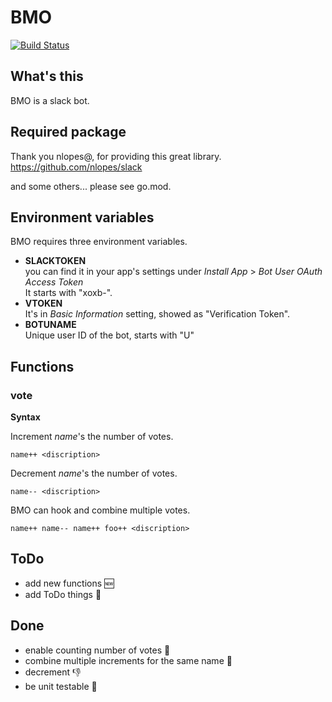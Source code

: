 # BMO
[![Build Status](https://travis-ci.org/ykhr53/bmo.svg?branch=master)](https://travis-ci.org/ykhr53/bmo)

## What's this
BMO is a slack bot.

## Required package
Thank you nlopes@, for providing this great library.  
https://github.com/nlopes/slack  

and some others... please see go.mod.

## Environment variables
BMO requires three environment variables.

- **SLACKTOKEN**  
you can find it in your app's settings under *Install App* > *Bot User OAuth Access Token*  
It starts with "xoxb-".  
- **VTOKEN**  
It's in *Basic Information* setting, showed as "Verification Token".  
- **BOTUNAME**  
Unique user ID of the bot, starts with "U"  

## Functions
### vote
**Syntax**

Increment *name*'s the number of votes.
```
name++ <discription>
```

Decrement *name*'s the number of votes.
```
name-- <discription>
```

BMO can hook and combine multiple votes.
```
name++ name-- name++ foo++ <discription>
```

## ToDo
- add new functions 🆕
- add ToDo things 🤔

## Done
- enable counting number of votes 🔢
- combine multiple increments for the same name 🤝
- decrement 👎
- be unit testable 📝
